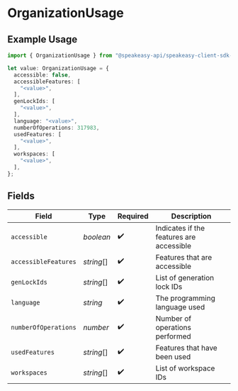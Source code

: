 # OrganizationUsage

## Example Usage

```typescript
import { OrganizationUsage } from "@speakeasy-api/speakeasy-client-sdk-typescript/sdk/models/shared";

let value: OrganizationUsage = {
  accessible: false,
  accessibleFeatures: [
    "<value>",
  ],
  genLockIds: [
    "<value>",
  ],
  language: "<value>",
  numberOfOperations: 317983,
  usedFeatures: [
    "<value>",
  ],
  workspaces: [
    "<value>",
  ],
};
```

## Fields

| Field                                    | Type                                     | Required                                 | Description                              |
| ---------------------------------------- | ---------------------------------------- | ---------------------------------------- | ---------------------------------------- |
| `accessible`                             | *boolean*                                | :heavy_check_mark:                       | Indicates if the features are accessible |
| `accessibleFeatures`                     | *string*[]                               | :heavy_check_mark:                       | Features that are accessible             |
| `genLockIds`                             | *string*[]                               | :heavy_check_mark:                       | List of generation lock IDs              |
| `language`                               | *string*                                 | :heavy_check_mark:                       | The programming language used            |
| `numberOfOperations`                     | *number*                                 | :heavy_check_mark:                       | Number of operations performed           |
| `usedFeatures`                           | *string*[]                               | :heavy_check_mark:                       | Features that have been used             |
| `workspaces`                             | *string*[]                               | :heavy_check_mark:                       | List of workspace IDs                    |